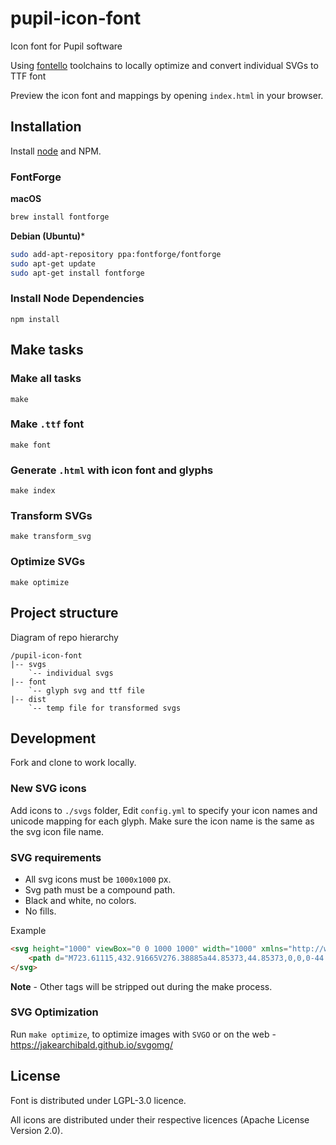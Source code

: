 # pupil-icon-font
Icon font for Pupil software

Using [fontello](https://github.com/fontello/) toolchains to locally optimize and convert individual SVGs to TTF font

Preview the icon font and mappings by opening `index.html` in your browser.

## Installation

Install [node](https://nodejs.org/en/download/) and NPM. 

### FontForge

**macOS**

```bash
brew install fontforge
```

**Debian (Ubuntu)***

```bash
sudo add-apt-repository ppa:fontforge/fontforge
sudo apt-get update
sudo apt-get install fontforge
```

### Install Node Dependencies

```
npm install
```

## Make tasks

### Make all tasks

```
make
```

### Make `.ttf` font

```
make font
```

### Generate `.html` with icon font and glyphs

```
make index
```

### Transform SVGs

```
make transform_svg
```

### Optimize SVGs

```
make optimize
```

## Project structure

Diagram of repo hierarchy

```
/pupil-icon-font
|-- svgs
	`-- individual svgs
|-- font
	`-- glyph svg and ttf file
|-- dist
	`-- temp file for transformed svgs
```

## Development	

Fork and clone to work locally.

### New SVG icons 

Add icons to `./svgs` folder,
Edit `config.yml` to specify your icon names and unicode mapping for each glyph.
Make sure the icon name is the same as the svg icon file name.

### SVG requirements

- All svg icons must be `1000x1000` px.
- Svg path must be a compound path.
- Black and white, no colors.
- No fills.

Example

```html
<svg height="1000" viewBox="0 0 1000 1000" width="1000" xmlns="http://www.w3.org/2000/svg">
	<path d="M723.61115,432.91665V276.38885a44.85373,44.85373,0,0,0-44.72223-44.72223H142.22215a44.85371,44.85371,0,0,0-44.72223,44.72223V723.61115a44.85373,44.85373,0,0,0,44.72223,44.72223H678.88892a44.85375,44.85375,0,0,0,44.72223-44.72223V567.08335L902.50008,745.97227V254.02773Z"/>
</svg>
```

**Note** - Other tags will be stripped out during the make process.

### SVG Optimization

Run `make optimize`, to optimize images with `SVGO` or on the web - https://jakearchibald.github.io/svgomg/

## License

Font is distributed under LGPL-3.0 licence.

All icons are distributed under their respective licences (Apache License Version 2.0).